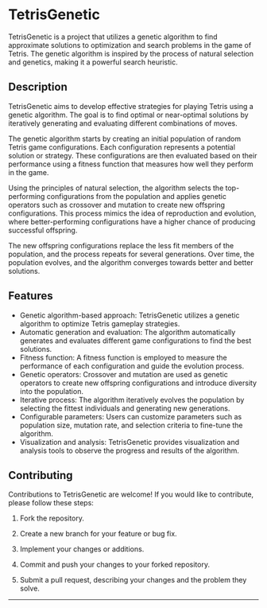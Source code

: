 # TetrisGenetic

TetrisGenetic is a project that utilizes a genetic algorithm to find approximate solutions to optimization and search problems in the game of Tetris. The genetic algorithm is inspired by the process of natural selection and genetics, making it a powerful search heuristic.

## Description

TetrisGenetic aims to develop effective strategies for playing Tetris using a genetic algorithm. The goal is to find optimal or near-optimal solutions by iteratively generating and evaluating different combinations of moves.

The genetic algorithm starts by creating an initial population of random Tetris game configurations. Each configuration represents a potential solution or strategy. These configurations are then evaluated based on their performance using a fitness function that measures how well they perform in the game.

Using the principles of natural selection, the algorithm selects the top-performing configurations from the population and applies genetic operators such as crossover and mutation to create new offspring configurations. This process mimics the idea of reproduction and evolution, where better-performing configurations have a higher chance of producing successful offspring.

The new offspring configurations replace the less fit members of the population, and the process repeats for several generations. Over time, the population evolves, and the algorithm converges towards better and better solutions.

## Features

- Genetic algorithm-based approach: TetrisGenetic utilizes a genetic algorithm to optimize Tetris gameplay strategies.
- Automatic generation and evaluation: The algorithm automatically generates and evaluates different game configurations to find the best solutions.
- Fitness function: A fitness function is employed to measure the performance of each configuration and guide the evolution process.
- Genetic operators: Crossover and mutation are used as genetic operators to create new offspring configurations and introduce diversity into the population.
- Iterative process: The algorithm iteratively evolves the population by selecting the fittest individuals and generating new generations.
- Configurable parameters: Users can customize parameters such as population size, mutation rate, and selection criteria to fine-tune the algorithm.
- Visualization and analysis: TetrisGenetic provides visualization and analysis tools to observe the progress and results of the algorithm.

## Contributing

Contributions to TetrisGenetic are welcome! If you would like to contribute, please follow these steps:

1. Fork the repository.

2. Create a new branch for your feature or bug fix.

3. Implement your changes or additions.

4. Commit and push your changes to your forked repository.

5. Submit a pull request, describing your changes and the problem they solve.

---

